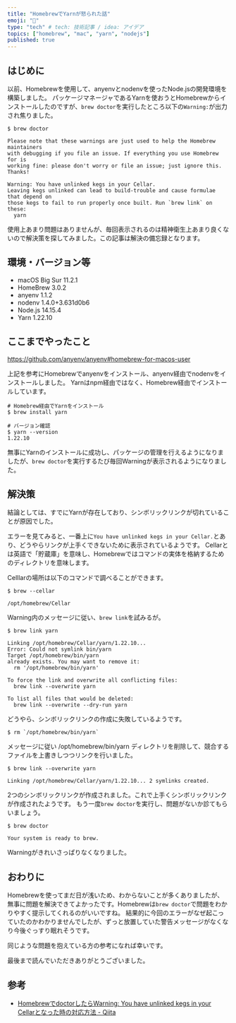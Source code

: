 ```yaml
---
title: "HomebrewでYarnが怒られた話"
emoji: "🤔"
type: "tech" # tech: 技術記事 / idea: アイデア
topics: ["homebrew", "mac", "yarn", "nodejs"]
published: true
---
```


## はじめに

以前、Homebrewを使用して、anyenvとnodenvを使ったNode.jsの開発環境を構築しました。
パッケージマネージャであるYarnを使おうとHomebrewからインストールしたのですが、`brew doctor`を実行したところ以下の`Warning:`が出力され焦りました。

```shell
$ brew doctor

Please note that these warnings are just used to help the Homebrew maintainers
with debugging if you file an issue. If everything you use Homebrew for is
working fine: please don't worry or file an issue; just ignore this. Thanks!

Warning: You have unlinked kegs in your Cellar.
Leaving kegs unlinked can lead to build-trouble and cause formulae that depend on
those kegs to fail to run properly once built. Run `brew link` on these:
  yarn
```

使用上あまり問題はありませんが、毎回表示されるのは精神衛生上あまり良くないので解決策を探してみました。この記事は解決の備忘録となります。

## 環境・バージョン等

- macOS Big Sur 11.2.1
- HomeBrew 3.0.2
- anyenv 1.1.2
- nodenv 1.4.0+3.631d0b6
- Node.js 14.15.4
- Yarn 1.22.10

## ここまでやったこと

https://github.com/anyenv/anyenv#homebrew-for-macos-user

上記を参考にHomebrewでanyenvをインストール、anyenv経由でnodenvをインストールしました。
Yarnはnpm経由ではなく、Homebrew経由でインストールしています。

```shell
# Homebrew経由でYarnをインストール
$ brew install yarn

# バージョン確認
$ yarn --version
1.22.10
```

無事にYarnのインストールに成功し、パッケージの管理を行えるようになりましたが、`brew doctor`を実行するたび毎回Warningが表示されるようになりました。

## 解決策

結論としては、すでにYarnが存在しており、シンボリックリンクが切れていることが原因でした。

エラーを見てみると、一番上に`You have unlinked kegs in your Cellar.`とあり、どうやらリンクが上手くできないために表示されているようです。
Cellarとは英語で「貯蔵庫」を意味し、Homebrewではコマンドの実体を格納するためのディレクトリを意味します。

Celllarの場所は以下のコマンドで調べることができます。

```shell
$ brew --cellar

/opt/homebrew/Cellar
```

Warning内のメッセージに従い、`brew link`を試みるが。

```shell
$ brew link yarn

Linking /opt/homebrew/Cellar/yarn/1.22.10...
Error: Could not symlink bin/yarn
Target /opt/homebrew/bin/yarn
already exists. You may want to remove it:
  rm '/opt/homebrew/bin/yarn'

To force the link and overwrite all conflicting files:
  brew link --overwrite yarn

To list all files that would be deleted:
  brew link --overwrite --dry-run yarn
```

どうやら、シンボリックリンクの作成に失敗しているようです。

```shell
$ rm `/opt/homebrew/bin/yarn`
```

メッセージに従い /opt/homebrew/bin/yarn ディレクトリを削除して、競合するファイルを上書きしつつリンクを行いました。

```shell
$ brew link --overwrite yarn

Linking /opt/homebrew/Cellar/yarn/1.22.10... 2 symlinks created.
```

2つのシンボリックリンクが作成されました。これで上手くシンボリックリンクが作成されたようです。
もう一度`brew doctor`を実行し、問題がないか診てもらいましょう。

```shell
$ brew doctor

Your system is ready to brew.
```

Warningがきれいさっぱりなくなりました。

## おわりに

Homebrewを使ってまだ日が浅いため、わからないことが多くありましたが、無事に問題を解決できてよかったです。Homebrewは`brew doctor`で問題をわかりやすく提示してくれるのがいいですね。
結果的に今回のエラーがなぜ起こっていたのかわかりませんでしたが、ずっと放置していた警告メッセージがなくなり今後ぐっすり眠れそうです。

同じような問題を抱えている方の参考になれば幸いです。

最後まで読んでいただきありがとうございました。

## 参考

- [HomebrewでdoctorしたらWarning: You have unlinked kegs in your Cellarとなった時の対応方法 - Qiita](https://qiita.com/ponsuke0531/items/80f716c803ac23c7849d)
